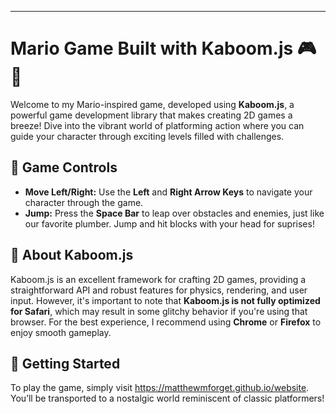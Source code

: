 
---

# Mario Game Built with Kaboom.js 🎮🍄

Welcome to my Mario-inspired game, developed using **Kaboom.js**, a powerful game development library that makes creating 2D games a breeze! Dive into the vibrant world of platforming action where you can guide your character through exciting levels filled with challenges.

## 🚀 Game Controls

- **Move Left/Right:** Use the **Left** and **Right Arrow Keys** to navigate your character through the game.
- **Jump:** Press the **Space Bar** to leap over obstacles and enemies, just like our favorite plumber. Jump and hit blocks with your head for suprises!

## 🌟 About Kaboom.js

Kaboom.js is an excellent framework for crafting 2D games, providing a straightforward API and robust features for physics, rendering, and user input. However, it's important to note that **Kaboom.js is not fully optimized for Safari**, which may result in some glitchy behavior if you're using that browser. For the best experience, I recommend using **Chrome** or **Firefox** to enjoy smooth gameplay.

## 🎉 Getting Started

To play the game, simply visit https://matthewmforget.github.io/website. You’ll be transported to a nostalgic world reminiscent of classic platformers!
